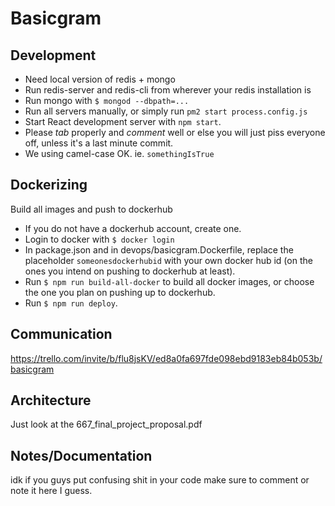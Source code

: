 # Basicgram
## Development
- Need local version of redis + mongo
- Run redis-server and redis-cli from wherever your redis installation is
- Run mongo with `$ mongod --dbpath=...`
- Run all servers manually, or simply run `pm2 start process.config.js`
- Start React development server with `npm start`.
- Please *tab* properly and *comment* well or else you will just piss everyone off, unless it's a last minute commit.
- We using camel-case OK. ie. `somethingIsTrue`

## Dockerizing
Build all images and push to dockerhub
- If you do not have a dockerhub account, create one.
- Login to docker with `$ docker login`
- In package.json and in devops/basicgram.Dockerfile, replace the placeholder `someonesdockerhubid` with your own docker hub id (on the ones you intend on pushing to dockerhub at least).
- Run `$ npm run build-all-docker` to build all docker images, or choose the one you plan on pushing up to dockerhub.
- Run `$ npm run deploy`.

## Communication
https://trello.com/invite/b/flu8jsKV/ed8a0fa697fde098ebd9183eb84b053b/basicgram  

## Architecture
Just look at the 667_final_project_proposal.pdf  

## Notes/Documentation
idk if you guys put confusing shit in your code make sure to comment or note it here I guess.